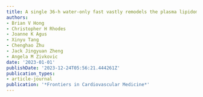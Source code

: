 ```yaml
---
title: A single 36-h water-only fast vastly remodels the plasma lipidome
authors:
- Brian V Hong
- Christopher H Rhodes
- Joanne K Agus
- Xinyu Tang
- Chenghao Zhu
- Jack Jingyuan Zheng
- Angela M Zivkovic
date: '2023-01-01'
publishDate: '2023-12-24T05:56:21.444261Z'
publication_types:
- article-journal
publication: '*Frontiers in Cardiovascular Medicine*'
---
```

